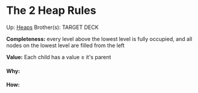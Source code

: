 # The 2 Heap Rules

Up: [Heaps](heaps)
Brother(s):
TARGET DECK

**Completeness:** every level above the lowest level is fully occupied, and all nodes on the lowest level are filled from the left

**Value:** Each child has a value $\ge$ it's parent




































#### Why:
#### How:









